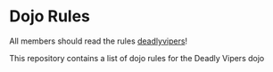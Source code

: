 Dojo Rules
==========
All members should read the rules
[deadlyvipers](https://github.com/deadlyvipers)!

This repository contains a list of dojo rules for the Deadly Vipers dojo

